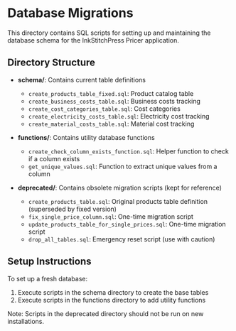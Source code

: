 # Database Migrations

This directory contains SQL scripts for setting up and maintaining the database schema for the InkStitchPress Pricer application.

## Directory Structure

- **schema/**: Contains current table definitions
  - `create_products_table_fixed.sql`: Product catalog table
  - `create_business_costs_table.sql`: Business costs tracking
  - `create_cost_categories_table.sql`: Cost categories
  - `create_electricity_costs_table.sql`: Electricity cost tracking
  - `create_material_costs_table.sql`: Material cost tracking

- **functions/**: Contains utility database functions
  - `create_check_column_exists_function.sql`: Helper function to check if a column exists
  - `get_unique_values.sql`: Function to extract unique values from a column

- **deprecated/**: Contains obsolete migration scripts (kept for reference)
  - `create_products_table.sql`: Original products table definition (superseded by fixed version)
  - `fix_single_price_column.sql`: One-time migration script
  - `update_products_table_for_single_prices.sql`: One-time migration script
  - `drop_all_tables.sql`: Emergency reset script (use with caution)

## Setup Instructions

To set up a fresh database:

1. Execute scripts in the schema directory to create the base tables
2. Execute scripts in the functions directory to add utility functions

Note: Scripts in the deprecated directory should not be run on new installations. 